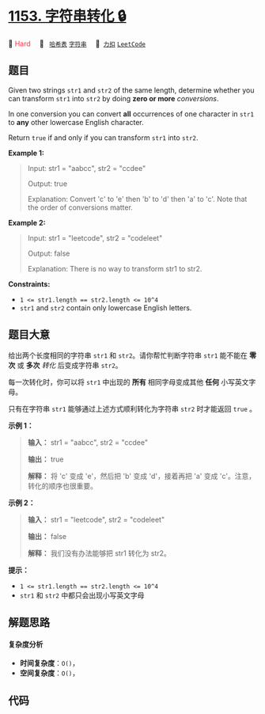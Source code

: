 # [1153. 字符串转化 🔒](https://2xiao.github.io/leetcode-js/problem/1153.html)

🔴 <font color=#ff334b>Hard</font>&emsp; 🔖&ensp; [`哈希表`](/tag/hash-table.md) [`字符串`](/tag/string.md)&emsp; 🔗&ensp;[`力扣`](https://leetcode.cn/problems/string-transforms-into-another-string) [`LeetCode`](https://leetcode.com/problems/string-transforms-into-another-string)

## 题目

Given two strings `str1` and `str2` of the same length, determine whether you
can transform `str1` into `str2` by doing **zero or more** _conversions_.

In one conversion you can convert **all** occurrences of one character in
`str1` to **any** other lowercase English character.

Return `true` if and only if you can transform `str1` into `str2`.



**Example 1:**

> Input: str1 = "aabcc", str2 = "ccdee"
> 
> Output: true
> 
> Explanation: Convert 'c' to 'e' then 'b' to 'd' then 'a' to 'c'. Note that the order of conversions matter.

**Example 2:**

> Input: str1 = "leetcode", str2 = "codeleet"
> 
> Output: false
> 
> Explanation: There is no way to transform str1 to str2.

**Constraints:**

  * `1 <= str1.length == str2.length <= 10^4`
  * `str1` and `str2` contain only lowercase English letters.


## 题目大意

给出两个长度相同的字符串 `str1` 和 `str2`。请你帮忙判断字符串 `str1` 能不能在 **零次**  或 **多次**  _转化_
后变成字符串 `str2`。

每一次转化时，你可以将 `str1` 中出现的 **所有**  相同字母变成其他 **任何**  小写英文字母。

只有在字符串 `str1` 能够通过上述方式顺利转化为字符串 `str2` 时才能返回 `true` 。​​



**示例 1：**

> 
> 
> 
> 
> 
> **输入：** str1 = "aabcc", str2 = "ccdee"
> 
> **输出：** true
> 
> **解释：** 将 'c' 变成 'e'，然后把 'b' 变成 'd'，接着再把 'a' 变成 'c'。注意，转化的顺序也很重要。
> 
> 

**示例 2：**

> 
> 
> 
> 
> 
> **输入：** str1 = "leetcode", str2 = "codeleet"
> 
> **输出：** false
> 
> **解释：** 我们没有办法能够把 str1 转化为 str2。
> 
> 



**提示：**

  * `1 <= str1.length == str2.length <= 10^4`
  * `str1` 和 `str2` 中都只会出现小写英文字母


## 解题思路

#### 复杂度分析

- **时间复杂度**：`O()`，
- **空间复杂度**：`O()`，

## 代码

```javascript

```